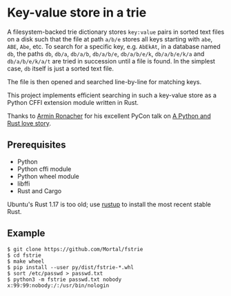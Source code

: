 Key-value store in a trie
=========================

A filesystem-backed trie dictionary stores `key:value` pairs
in sorted text files on a disk such that the file at path
`a/b/e` stores all keys starting with `abe`, `ABE`, `Abe`, etc.
To search for a specific key, e.g. `AbEkAt`, in a database named `db`, the paths
`db`, `db/a`, `db/a/b`, `db/a/b/e`, `db/a/b/e/k`, `db/a/b/e/k/a` and `db/a/b/e/k/a/t`
are tried in succession until a file is found.
In the simplest case, `db` itself is just a sorted text file.

The file is then opened and searched line-by-line for matching keys.

This project implements efficient searching in such a key-value store
as a Python CFFI extension module written in Rust.

Thanks to
[Armin Ronacher](https://github.com/mitsuhiko)
for his excellent PyCon talk on
[A Python and Rust love story](https://www.youtube.com/watch?v=zmtHaZG7pPc).

Prerequisites
-------------

* Python
* Python cffi module
* Python wheel module
* libffi
* Rust and Cargo

Ubuntu's Rust 1.17 is too old; use [rustup](https://www.rustup.rs/)
to install the most recent stable Rust.

Example
-------

```
$ git clone https://github.com/Mortal/fstrie
$ cd fstrie
$ make wheel
$ pip install --user py/dist/fstrie-*.whl
$ sort /etc/passwd > passwd.txt
$ python3 -m fstrie passwd.txt nobody
x:99:99:nobody:/:/usr/bin/nologin
```
